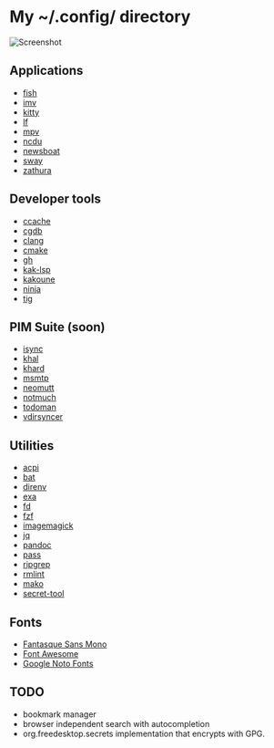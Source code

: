 My ~/.config/ directory
=======================

![Screenshot](https://raw.githubusercontent.com/purpleKarrot/dotfiles/master/screenshot.png)

## Applications

* [fish](https://fishshell.com/)
* [imv](http://github.com/eXeC64/imv/)
* [kitty](https://sw.kovidgoyal.net/kitty/)
* [lf](https://godoc.org/github.com/gokcehan/lf)
* [mpv](https://mpv.io/)
* [ncdu](https://dev.yorhel.nl/ncdu)
* [newsboat](https://newsboat.org/)
* [sway](https://swaywm.org/)
* [zathura](https://pwmt.org/projects/zathura/)

## Developer tools

* [ccache](https://ccache.samba.org/)
* [cgdb](https://cgdb.github.io/)
* [clang](https://clang.llvm.org/)
* [cmake](https://cmake.org/)
* [gh](https://cli.github.com/)
* [kak-lsp](https://github.com/ul/kak-lsp)
* [kakoune](http://kakoune.org/)
* [ninja](https://ninja-build.org/)
* [tig](http://jonas.nitro.dk/tig/)

## PIM Suite (soon)

* [isync](http://isync.sourceforge.net)
* [khal](http://lostpackets.de/khal/)
* [khard](https://github.com/scheibler/khard)
* [msmtp](http://msmtp.sourceforge.net/)
* [neomutt](http://www.neomutt.org/)
* [notmuch](http://notmuchmail.org/)
* [todoman](https://todoman.rtfd.org/)
* [vdirsyncer](https://vdirsyncer.rtfd.org/)

## Utilities

* [acpi](https://acpiclient.sourceforge.io/)
* [bat](https://github.com/sharkdp/bat)
* [direnv](https://direnv.net/)
* [exa](https://the.exa.website/)
* [fd](https://github.com/sharkdp/fd)
* [fzf](https://github.com/junegunn/fzf)
* [imagemagick](https://www.imagemagick.org/)
* [jq](https://stedolan.github.io/jq/)
* [pandoc](https://pandoc.org/)
* [pass](https://www.passwordstore.org/)
* [ripgrep](https://github.com/BurntSushi/ripgrep)
* [rmlint](https://rmlint.rtfd.org/)
* [mako](https://wayland.emersion.fr/mako/)
* [secret-tool](https://wiki.gnome.org/Projects/Libsecret)

## Fonts

* [Fantasque Sans Mono](https://github.com/belluzj/fantasque-sans/)
* [Font Awesome](https://fontawesome.com/)
* [Google Noto Fonts](https://www.google.com/get/noto/)

## TODO

* bookmark manager
* browser independent search with autocompletion
* org.freedesktop.secrets implementation that encrypts with GPG.
